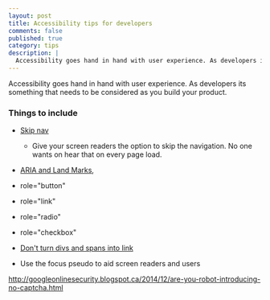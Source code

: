 ```yaml
---
layout: post
title: Accessibility tips for developers
comments: false
published: true
category: tips
description: |
  Accessibility goes hand in hand with user experience. As developers its something that needs to be considered as you build your product.
---
```


Accessibility goes hand in hand with user experience. As developers its something that needs to be considered as you build your product.

### Things to include

* [Skip nav ](http://accessibility.psu.edu/skipnav/)
  * Give your screen readers the option to skip the navigation. No one wants on hear that on every page load.
* [ARIA and Land Marks](https://www.w3.org/WAI/GL/wiki/Using_ARIA_landmarks_to_identify_regions_of_a_page),
* role="button"
* role="link"
* role="radio"
* role="checkbox"

* [Don't turn divs and spans into link](http://www.karlgroves.com/2013/05/14/links-are-not-buttons-neither-are-divs-and-spans/)

* Use the focus pseudo to aid screen readers and users

http://googleonlinesecurity.blogspot.ca/2014/12/are-you-robot-introducing-no-captcha.html
